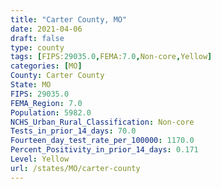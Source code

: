 ```yaml
---
title: "Carter County, MO"
date: 2021-04-06
draft: false
type: county
tags: [FIPS:29035.0,FEMA:7.0,Non-core,Yellow]
categories: [MO]
County: Carter County
State: MO
FIPS: 29035.0
FEMA_Region: 7.0
Population: 5982.0
NCHS_Urban_Rural_Classification: Non-core
Tests_in_prior_14_days: 70.0
Fourteen_day_test_rate_per_100000: 1170.0
Percent_Positivity_in_prior_14_days: 0.171
Level: Yellow
url: /states/MO/carter-county
---
```




